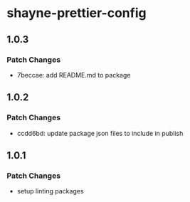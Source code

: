 # shayne-prettier-config

## 1.0.3

### Patch Changes

- 7beccae: add README.md to package

## 1.0.2

### Patch Changes

- ccdd6bd: update package json files to include in publish

## 1.0.1

### Patch Changes

- setup linting packages
